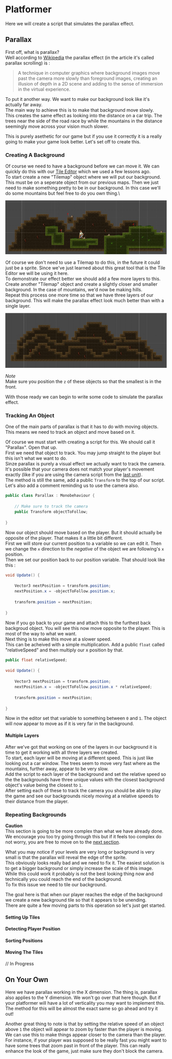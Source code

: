 # Platformer

Here we will create a script that simulates the parallax effect.

## Parallax

First off, what is parallax?\
Well according to [Wikipedia](https://en.wikipedia.org/wiki/Parallax_scrolling) the parallax effect (in the article it's called parallax scrolling) is :

> A technique in computer graphics where background images move past the camera more slowly than foreground images, creating an illusion of depth in a 2D scene and adding to the sense of immersion in the virtual experience.

To put it another way. We want to make our background look like it's actually far away.\
The main way to achieve this is to make that background move slowly.\
This creates the same effect as looking into the distance on a car trip. The trees near the side of the road race by while the mountains in the distance seemingly move across your vision much slower.

This is purely asethetic for our game but if you use it correctly it is a really going to make your game look better. Let's set off to create this.

### Creating A Background

Of course we need to have a background before we can move it. We can quickly do this with our [Tile Editor](./3%20TileEditor.md) which we used a few lessons ago.\
To start create a new "Tilemap" object where we will put our background. This must be on a seperate object from our previous maps. Then we just need to make something pretty to be in our background. In this case we'll do some mountains but feel free to do you own thing.\

![BasicBackground](Images/BasicBackground.JPG)

Of course we don't need to use a Tilemap to do this, in the future it could just be a sprite. Since we've just learned about this great tool that is the Tile Editor we will be using it here.\
To demonstrate our effect better we should add a few more layers to this. Create another "Tilemap" object and create a slightly closer and smaller background. In the case of mountains, we'd now be making hills.\
Repeat this process one more time so that we have three layers of our background. This will make the parallax effect look much better than with a single layer.

![LayeredBackground](Images/LayeredBackground.JPG)

*Note*\
Make sure you position the `z` of these objects so that the smallest is in the front.

With those ready we can begin to write some code to simulate the parallax effect.

### Tracking An Object

One of the main parts of parallax is that it has to do with moving objects. This means we need to track an object and move based on it.

Of course we must start with creating a script for this. We should call it "Parallax". Open that up.\
First we need that object to track. You may jump straight to the player but this isn't what we want to do.\
Sinze parallax is purely a visual effect we actually want to track the camera. It's possible that your camera does not match your player's movement exactly (like if you are using the camera script from the [last unit](../3%20Top%20Down%20Arcade/Library/CameraFollow.cs)).\
The method is still the same, add a public `Transform` to the top of our script. Let's also add a comment reminding us to use the camera also.

```csharp
public class Parallax : Monobehaviour {

	// Make sure to track the camera
	public Transform objectToFollow;

}
```

Now our object should move based on the player. But it should actually be opposite of the player. That makes it a little bit different.\
First we will store our current position to a variable so we can edit it. Then we change the `x` direction to the *negative* of the object we are following's `x` position.\
Then we set our position back to our position variable. That should look like this :

```csharp
void Update() {

	Vector3 nextPosition = transform.position;
	nextPosition.x = -objectToFollow.position.x;

	transform.position = nextPosition;

}
```

Now if you go back to your game and attach this to the furthest back backgroud object. You will see this now move opposite to the player. This is most of the way to what we want.\
Next thing is to make this move at a slower speed.\
This can be acheived with a simple multiplication. Add a public `float` called "relativeSpeed" and then multiply our x position by that.

```csharp
public float relativeSpeed;

void Update() {

	Vector3 nextPosition = transform.position;
	nextPosition.x = -objectToFollow.position.x * relativeSpeed;

	transform.position = nextPosition;

}
```

Now in the editor set that variable to something between `0` and `1`. The object will now appear to move as if it is very far in the background.

#### Multiple Layers

After we've got that working on one of the layers in our background it is time to get it working with all three layers we created.\
To start, each layer will be moving at a different speed. This is just like looking out a car window. The trees seem to move very fast where as the mountains, further away, appear to be very slow.\
Add the script to each layer of the background and set the relative speed so the the backgrounds have three unique values with the closest background object's value being the closest to `1`.\
After setting each of these to track the camera you should be able to play the game and see our backgrounds nicely moving at a relative speeds to their distance from the player.

### Repeating Backgrounds

**Caution**\
This section is going to be more complex than what we have already done. We encourage you too try going through this but if it feels too complex do not worry, you are free to move on to the [next section](#on-your-own).

What you may notice if your levels are very long or background is very small is that the parallax will reveal the edge of the sprite.\
This obviously looks really bad and we need to fix it. The easiest solution is to get a bigger background or simply increase the scale of this image.\
While this could work it probably is not the best looking thing now and technically you could reach the end of the background.\
To fix this issue we need to tile our background.

The goal here is that when our player reaches the edge of the background we create a new background tile so that it appears to be unending.\
There are quite a few moving parts to this operation so let's just get started.

#### Setting Up Tiles

#### Detecting Player Position

#### Sorting Positions

#### Moving The Tiles

// In Progress

## On Your Own

Here we have parallax working in the X dimension. The thing is, parallax also applies to the Y dimension. We won't go over that here though. But if your platformer will have a lot of verticality you may want to implement this.\
The method for this will be almost the exact same so go ahead and try it out!

Another great thing to note is that by setting the relative speed of an object above `1` the object will appear to zoom by faster than the player is moving.\
We can use this to make things appear closer to the camera than the player. For instance, if your player was supposed to be really fast you might want to have some trees that zoom past in front of the player. This can really enhance the look of the game, just make sure they don't block the camera.
